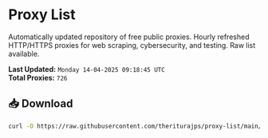 # Proxy List

Automatically updated repository of free public proxies. Hourly refreshed HTTP/HTTPS proxies for web scraping, cybersecurity, and testing. Raw list available.

**Last Updated:** `Monday 14-04-2025 09:18:45 UTC`  
**Total Proxies:** `726`

## 📥 Download
```bash
curl -O https://raw.githubusercontent.com/theriturajps/proxy-list/main/proxies.txt
